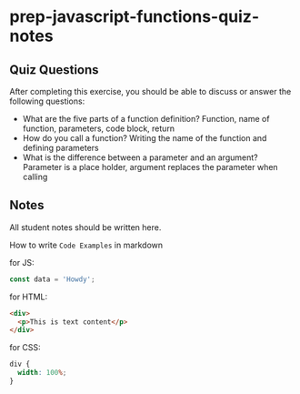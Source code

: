 # prep-javascript-functions-quiz-notes

## Quiz Questions

After completing this exercise, you should be able to discuss or answer the following questions:

- What are the five parts of a function definition?
  Function, name of function, parameters, code block, return
- How do you call a function?
  Writing the name of the function and defining parameters
- What is the difference between a parameter and an argument?
  Parameter is a place holder, argument replaces the parameter when calling

## Notes

All student notes should be written here.

How to write `Code Examples` in markdown

for JS:

```javascript
const data = 'Howdy';
```

for HTML:

```html
<div>
  <p>This is text content</p>
</div>
```

for CSS:

```css
div {
  width: 100%;
}
```
